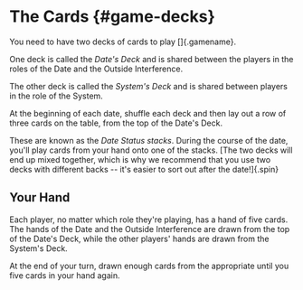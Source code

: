 # The Cards {#game-decks}

You need to have two decks of cards to play []{.gamename}.

One deck is called the *Date's Deck* and is shared between the players
in the roles of the Date and the Outside Interference.

The other deck is called the *System's Deck* and is shared between players
in the role of the System.

At the beginning of each date, shuffle each deck and then lay out a row of
three cards on the table, from the top of the Date's Deck.

These are known as the *Date Status stacks*. During the course of the date,
you'll play cards from your hand onto one of the stacks.
[The two decks will end up mixed together, which is why we recommend that
you use two decks with different backs -- it's easier to sort out after the
date!]{.spin}

## Your Hand

Each player, no matter which role they're playing, has a hand of five cards.
The hands of the Date and the Outside Interference are drawn from the top
of the Date's Deck, while the other players' hands are drawn from the
System's Deck.

At the end of your turn, drawn enough cards from the appropriate until you
five cards in your hand again.

